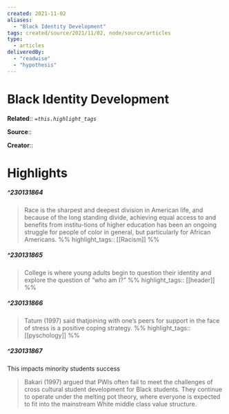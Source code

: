```yaml
---
created: 2021-11-02
aliases:
  - "Black Identity Development"
tags: created/source/2021/11/02, node/source/articles
type:
  - articles
deliveredBy:
  - "readwise"
  - "hypothesis"
---
```

# Black Identity Development

**Related**:: 
*`=this.highlight_tags`*

**Source**:: 

**Creator**::

# Highlights
##### ^230131864
  
> Race is the sharpest and deepest division in American life, and because of the long standing divide, achieving equal access to and benefits from institu-tions of higher education has been an ongoing struggle for people of color in general, but particularly for African Americans. 
%%
highlight_tags:: [[Racism]]
%%
##### ^230131865
  
> College is where young adults begin to question their identity and explore the question of “who am I?” 
%%
highlight_tags:: [[header]]
%%
##### ^230131866
  
> Tatum (1997) said thatjoining with one’s peers for support in the face of stress is a positive coping strategy. 
%%
highlight_tags:: [[pyschology]]
%%
##### ^230131867
This impacts minority students success  
> Bakari (1997) argued that PWIs often fail to meet the challenges of cross cultural student development for Black students. They continue to operate under the melting pot theory, where everyone is expected to fit into the mainstream White middle class value structure. 

